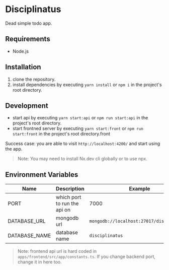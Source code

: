 # Disciplinatus
Dead simple todo app.

## Requirements
- Node.js

## Installation
1. clone the repository.
2. install dependencies by executing `yarn install` or `npm i` in the project's root directory.


## Development
- start api by executing `yarn start:api` or `npm run start:api` in the project's root directory.
- start frontned server by executing `yarn start:front` or `npm run start:front` in the project's root directory.front

Success case: you are able to visit `http://localhost:4200/` and start using the app.

> Note: You may need to install Nx.dev cli globally or to use npx.

## Environment Variables
| Name          | Description                  | Example                                   |
| ------------- | ---------------------------- | ----------------------------------------- |
| PORT          | which port to run the api on | 7000                                      |
| DATABASE_URL  | mongodb url                  | `mongodb://localhost:27017/disciplinatus` |
| DATABASE_NAME | database name                | `disciplinatus`                           |

> Note: frontend api url is hard coded in `apps/frontend/src/app/constants.ts`. If you change backend port, change it in here too.